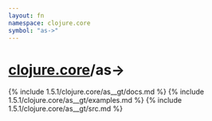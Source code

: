 ```yaml
---
layout: fn
namespace: clojure.core
symbol: "as->"
---
```


# [clojure.core](../)/as->

{% include 1.5.1/clojure.core/as__gt/docs.md %}
{% include 1.5.1/clojure.core/as__gt/examples.md %}
{% include 1.5.1/clojure.core/as__gt/src.md %}

